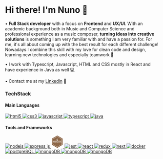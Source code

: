 # Hi there! I'm Nuno :speech_balloon:

•	 **Full Stack developer** with a focus on **Frontend** and **UX/UI**.
With an academic background both in Music and Computer Science and professional experience as a music composer, **turning ideas into creative solutions** is something I am very familiar with and have a passion for. For me, it's all about coming up with the best result for each different challenge!
Nowadays I combine this skill with my love for clean code and design, learning new technologies and especially teamwork :space_invader:

•	 I work with Typescript, Javascript, HTML and CSS mostly in React and have experience in Java as well :computer:

•	 Contact me at my [Linkedin](www.linkedin.com/in/nuno-craveiro) :rocket:

### TechStack
  
#### Main Languages
  
<p align="left">
  <a href="https://www.w3.org/html/" target="_blank"> 
    <img 
      src="https://skillicons.dev/icons?i=html" 
      alt="html5" title="HTML5" width="40" height="40"/> 
  </a> 
  <a href="https://www.w3schools.com/css/" target="_blank">  
    <img 
      src="https://skillicons.dev/icons?i=css" 
      alt="css3" title="CSS 3" width="40" height="40"/>
  </a>
  <a href="https://developer.mozilla.org/en-US/docs/Web/JavaScript" target="_blank"> 
    <img 
      src="https://skillicons.dev/icons?i=js" 
      alt="javascript" title="JavaScript" width="40" height="40"/> 
  </a>
  <a href="https://www.typescriptlang.org" target="_blank"> 
    <img 
      src="https://skillicons.dev/icons?i=ts"
      alt="typescript" title="TypeScript" width="40" height="40"/>
  </a>
  <a href="https://https://www.java.com" target="_blank"> 
    <img 
      src="https://skillicons.dev/icons?i=java"
      alt="java" title="Java" width="40" height="40"/>
  </a>
</p>

#### Tools and Frameworks
<p align="left">
  <a href="https://nodejs.org/about/" target="_blank"> 
    <img 
      src="https://skillicons.dev/icons?i=nodejs" 
      alt="nodejs" title="Node JS" width="40" height="40"/> 
  </a>
  <a href="https://expressjs.com" target="_blank"> 
    <img 
      src="https://skillicons.dev/icons?i=express" 
      alt="express js" title="Express JS" width="40" height="40"/> 
  </a>
  <a href="https://mochajs.org" target="_blank"> 
    <img 
      src="https://raw.githubusercontent.com/devicons/devicon/master/icons/mocha/mocha-plain.svg" 
      alt="mocha" title="Mocha JS" width="40" height="40"/> 
  </a>
  <a href="https://https://jestjs.io" target="_blank"> 
    <img 
      src="https://skillicons.dev/icons?i=jest" 
      alt="jest" title="Jest" width="40" height="40"/> 
  </a>
  <a href="https://reactjs.org" target="_blank"> 
    <img 
      src="https://skillicons.dev/icons?i=react" 
      alt="react" title="React JS" width="40" height="40"/> 
  </a>
  <a href="https://redux.js.org" target="_blank"> 
    <img 
      src="https://skillicons.dev/icons?i=redux" 
      alt="redux" title="Redux JS" width="40" height="40"/> 
  </a>
  <a href="https://nextjs.org" target="_blank"> 
    <img 
      src="https://skillicons.dev/icons?i=next" 
      alt="next" title="Next JS" width="40" height="40"/> 
  </a>
  <a href="https://www.docker.com/company/" target="_blank"> 
    <img 
      src="https://skillicons.dev/icons?i=docker" 
      alt="docker" title="Docker" width="40" height="40"/> 
  </a>
  <a href="https://www.postgresql.org/about/" target="_blank"> 
    <img 
      src="https://skillicons.dev/icons?i=postgres" 
      alt="postgreSQL" title="PostgreSQL" width="40" height="40"/> 
  </a>
  <a href="https://www.mongodb.com/home" target="_blank"> 
    <img 
      src="https://skillicons.dev/icons?i=mongodb" 
      alt="mongoDB" title="MongoDB" width="40" height="40"/> 
  </a>
  <a href="https://dotnet.microsoft.com/en-us/learn/dotnet/what-is-dotnet" target="_blank"> 
    <img 
      src="https://skillicons.dev/icons?i=dotnet" 
      alt="mongoDB" title="MongoDB" width="40" height="40"/> 
  </a>
  <a href="https://flask.palletsprojects.com/en/2.2.x/" target="_blank"> 
    <img 
      src="https://skillicons.dev/icons?i=flask" 
      alt="mongoDB" title="MongoDB" width="40" height="40"/> 
  </a>
</p>
